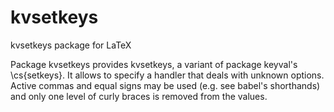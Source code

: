 # kvsetkeys

kvsetkeys package for LaTeX


Package kvsetkeys provides kvsetkeys, a variant
of package keyval's \cs{setkeys}. It allows to specify
a handler that deals with unknown options. Active commas and equal
signs may be used (e.g. see babel's shorthands) and
only one level of curly braces is removed from the values.

